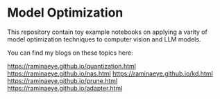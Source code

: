 # Model Optimization
This repository contain toy example notebooks on applying a varity of model optimization techniques to computer vision and LLM models. 


You can find my blogs on these topics here: 

 https://raminaeye.github.io/quantization.html
 https://raminaeye.github.io/nas.html
 https://raminaeye.github.io/kd.html
 https://raminaeye.github.io/prune.html
 https://raminaeye.github.io/adapter.html
  



